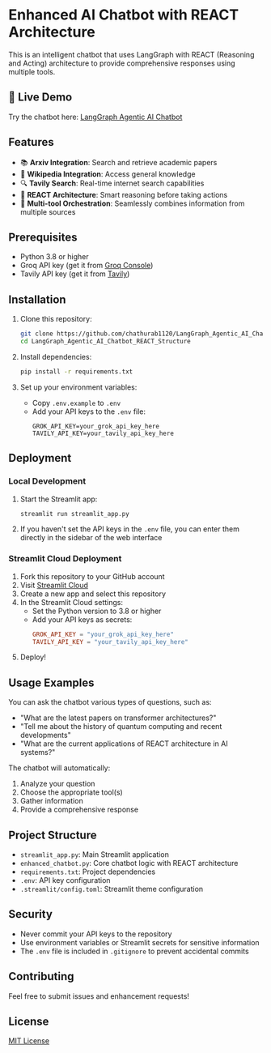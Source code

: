 # Enhanced AI Chatbot with REACT Architecture

This is an intelligent chatbot that uses LangGraph with REACT (Reasoning and Acting) architecture to provide comprehensive responses using multiple tools.

## 🔗 Live Demo
Try the chatbot here: [LangGraph Agentic AI Chatbot](https://langgraph-agentic-ai-chatbot-react.streamlit.app)

## Features

- 📚 **Arxiv Integration**: Search and retrieve academic papers
- 📖 **Wikipedia Integration**: Access general knowledge
- 🔍 **Tavily Search**: Real-time internet search capabilities
- 🤖 **REACT Architecture**: Smart reasoning before taking actions
- 🎯 **Multi-tool Orchestration**: Seamlessly combines information from multiple sources

## Prerequisites

- Python 3.8 or higher
- Groq API key (get it from [Groq Console](https://console.groq.com/))
- Tavily API key (get it from [Tavily](https://tavily.com/))

## Installation

1. Clone this repository:
   ```bash
   git clone https://github.com/chathurab1120/LangGraph_Agentic_AI_Chatbot_REACT_Structure.git
   cd LangGraph_Agentic_AI_Chatbot_REACT_Structure
   ```

2. Install dependencies:
   ```bash
   pip install -r requirements.txt
   ```

3. Set up your environment variables:
   - Copy `.env.example` to `.env`
   - Add your API keys to the `.env` file:
     ```
     GROK_API_KEY=your_grok_api_key_here
     TAVILY_API_KEY=your_tavily_api_key_here
     ```

## Deployment

### Local Development
1. Start the Streamlit app:
   ```bash
   streamlit run streamlit_app.py
   ```

2. If you haven't set the API keys in the `.env` file, you can enter them directly in the sidebar of the web interface

### Streamlit Cloud Deployment
1. Fork this repository to your GitHub account
2. Visit [Streamlit Cloud](https://share.streamlit.io/)
3. Create a new app and select this repository
4. In the Streamlit Cloud settings:
   - Set the Python version to 3.8 or higher
   - Add your API keys as secrets:
     ```toml
     GROK_API_KEY = "your_grok_api_key_here"
     TAVILY_API_KEY = "your_tavily_api_key_here"
     ```
5. Deploy!

## Usage Examples

You can ask the chatbot various types of questions, such as:

- "What are the latest papers on transformer architectures?"
- "Tell me about the history of quantum computing and recent developments"
- "What are the current applications of REACT architecture in AI systems?"

The chatbot will automatically:
1. Analyze your question
2. Choose the appropriate tool(s)
3. Gather information
4. Provide a comprehensive response

## Project Structure

- `streamlit_app.py`: Main Streamlit application
- `enhanced_chatbot.py`: Core chatbot logic with REACT architecture
- `requirements.txt`: Project dependencies
- `.env`: API key configuration
- `.streamlit/config.toml`: Streamlit theme configuration

## Security

- Never commit your API keys to the repository
- Use environment variables or Streamlit secrets for sensitive information
- The `.env` file is included in `.gitignore` to prevent accidental commits

## Contributing

Feel free to submit issues and enhancement requests!

## License

[MIT License](LICENSE) 